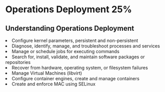 <h1> Operations Deployment 25%</h1>

<h2>Understanding Operations Deployment</h2>
<li>Configure kernel parameters, persistent and non-persistent </li>
<li>Diagnose, identify, manage, and troubleshoot processes and services </li>
<li>Manage or schedule jobs for executing commands </li>
<li>Search for, install, validate, and maintain software packages or repositories </li>
<li>Recover from hardware, operating system, or filesystem failures </li>
<li>Manage Virtual Machines (libvirt) </li>
<li>Configure container engines, create and manage containers </li>
<li>Create and enforce MAC using SELinux </li>
<br>